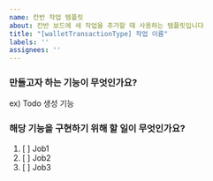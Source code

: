 ```yaml
---
name: 칸반 작업 템플릿
about: 칸반 보드에 새 작업을 추가할 때 사용하는 템플릿입니다
title: "[walletTransactionType] 작업 이름"
labels: ''
assignees: ''
---
```


### 만들고자 하는 기능이 무엇인가요?
ex) Todo 생성 기능

### 해당 기능을 구현하기 위해 할 일이 무엇인가요?
1. [ ] Job1
2. [ ] Job2
3. [ ] Job3
